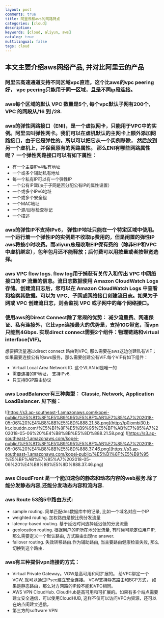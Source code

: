 ```yaml
---
layout: post
comments: true
title: 阿里云和aws的网路特点
categories: [cloud]
description:
keywords: [cloud, aliyun, aws]
catalog: true
multilingual: false
tags: cloud
---
```


## 本文主要介绍aws网络产品, 并对比阿里云的产品

### 阿里云高速通道支持不同区域vpc直连，这个比aws的vpc peering好， vpc peering只能用于同一区域，且是不同ip段连接。

### aws每个区域的默认 VPC 数量是5个, 每个vpc默认子网有200个, VPC 的网段从/16 到 /28.

### aws的弹性网路接口（ENI)，是一个虚拟网卡，只能用于VPC中的实例。阿里云叫弹性网卡。我们可以在虚机默认的主网卡上额外添加网路接口，由于它是弹性的，所以可以把它从一个实例移除， 然后放到另一个虚机上，并保留原有的网路属性。 那么ENI有哪些网路属性呢？ 一个弹性网路接口可以有如下属性：
 - 有一个主要IPv4私有地址
 - 一个或多个辅助私有地址
 - 每一个私有IP可以有一个弹性IP
 - 一个公有IP(取决于子网是否分配公有IP的属性设置）
 - 一个或多个IPv6地址
 - 一个或多个安全组
 - 一个MAC地址
 - 一个源/目标检查标记
 - 一个描述

### aws的弹性IP不支持IPv6， 弹性IP地址只能在一个特定区域中使用。一个运行着一个弹性IP的实例是不收取ip费用的，但是闲置的弹性IP aws将按小时收费。而aliyun总是收取EIP保有费的（除非EIP和VPC中虚机绑定），包年包月还不能释放；后付费可以用按量或者按带宽选择。

### aws VPC flow logs. flow log用于捕获有关传入和传出 VPC 中网络接口的 IP 流量的信息。流日志数据使用 Amazon CloudWatch Logs 存储。创建流日志后，您可以在 Amazon CloudWatch Logs 中查看和检索其数据。可以为 VPC、子网或网络接口创建流日志。如果为子网或 VPC 创建流日志，则会监视 VPC 或子网中的每个网络接口。

### 使用aws的Direct Connect除了常规的优势： 减少流量费、网速保证、私有连接外，它比vpn连接最大的优势是，支持10G带宽，而vpn只能到4Gbps. 实现direct connect需要2个组件：物理链路和virtual interface(VIF)。
想要把流量通过direct connect 路由到VPC, 那么需要在aws这边创建私有VIF；如果需要连接公有的aws服务，那么需要创建公有VIF.每个VIF有如下组件：
- Virtual Local Area Network ID. 这个VLAN id是唯一的
- 需要连接的IP地址， 支持IPv6.
- 只支持BGP路由协议

### aws LoadBalancer有三种类型： Classic, Network, Application LoadBalancer. 见下图：
![https://s3.ap-southeast-1.amazonaws.com/kopei-public/%E5%B1%8F%E5%B9%95%E5%BF%AB%E7%85%A7%202018-05-06%20%E4%B8%8B%E5%8D%888.21.58.png](http://p0iombi30.b
kt.clouddn.com/%E5%B1%8F%E5%B9%95%E5%BF%AB%E7%85%A7%202018-05-06%20%E4%B8%8B%E5%8D%888.21.58.png)
![https://s3.ap-southeast-1.amazonaws.com/kopei-public/%E5%B1%8F%E5%B9%95%E5%BF%AB%E7%85%A7%202018-05-06%20%E4%B8%8B%E5%8D%888.37.46.png](https://s3.ap-southeast-1.amazonaws.com/kopei-public/%E5%B1%8F%E5%B9%95
%E5%BF%AB%E7%85%A7%202018-05-06%20%E4%B8%8B%E5%8D%888.37.46.png)

### aws CloudFront 是一个能加速你的静态和动态内容的web服务.除了能分发静态内容,还能分发动态内容和流内容.

### aws Route 53的5中路由方式:
- sample routing. 简单匹配dns数据库中的记录, 比如一个域名对应一个IP
- weighted routing. 加权路由是按比例分发流量
- latency-based routing. 基于延迟时间选择延迟低的分发流量
- geolocation routing. 根据用户的IP所在地分发流量, 有时候可能定位用户IP, 那么需要定义一个默认路由, 方式路由出现no answer.
- failover routing. 失效转移路由.作为辅助路由, 当主要路由健康检查失败, 那么切换到这个路由.

### aws有三种提供vpn连接的方式：
- Virtual Private Gateway。VGW是高可用和可扩展的。 给VPC绑定一个VGW, 就可以通过IPsec建立安全连接。 VGW支持静态路由和BGP方式， 如果是静态路由，那么对方网路的IP段不能和VPC相同。
- AWS VPN CloudHub. CloudHub是高可用和可扩展的。如果有多个站点需要建立安全通信，可以使用CloudHUB, 这样不仅可以访问VPC内资源，还可以在站点间建立通信。
- 第三方的software VPN
